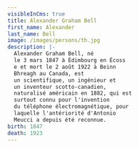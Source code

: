 ```yaml
---
visibleInCms: true
title: Alexander Graham Bell
first_name: Alexander
last_name: Bell
image: /images/persons/th.jpg
description: |-
  Alexander Graham Bell, né
  le 3 mars 1847 à Édimbourg en Écoss
  e et mort le 2 août 1922 à Beinn
  Bhreagh au Canada, est
  un scientifique, un ingénieur et
  un inventeur scotto-canadien,
  naturalisé américain en 1882, qui est
  surtout connu pour l'invention
  du téléphone électromagnétique, pour
  laquelle l'antériorité d'Antonio
  Meucci a depuis été reconnue.
birth: 1847
death: 1923
---
```

